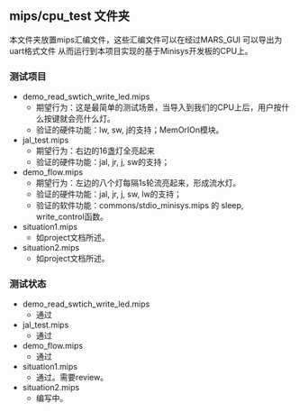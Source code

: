 ## mips/cpu_test 文件夹

本文件夹放置mips汇编文件，这些汇编文件可以在经过MARS_GUI 可以导出为uart格式文件
从而运行到本项目实现的基于Minisys开发板的CPU上。

### 测试项目

- demo_read_swtich_write_led.mips
  - 期望行为：这是最简单的测试场景，当导入到我们的CPU上后，用户按什么按键就会亮什么灯。
  - 验证的硬件功能：lw, sw, j的支持；MemOrIOn模块。
- jal_test.mips
  - 期望行为：右边的16盏灯全亮起来
  - 验证的硬件功能：jal, jr, j, sw的支持；
- demo_flow.mips
  - 期望行为：左边的八个灯每隔1s轮流亮起来，形成流水灯。
  - 验证的硬件功能：jal, jr, j, sw, lw的支持；
  - 验证的软件功能：commons/stdio_minisys.mips 的 sleep, write_control函数。
- situation1.mips
  - 如project文档所述。
- situation2.mips
  - 如project文档所述。

### 测试状态

- demo_read_swtich_write_led.mips
  - 通过
- jal_test.mips
  - 通过
- demo_flow.mips
  - 通过
- situation1.mips
  - 通过。需要review。
- situation2.mips
  - 编写中。